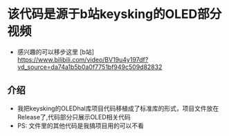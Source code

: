 # 该代码是源于b站keysking的OLED部分视频 
- 感兴趣的可以移步这里 [b站] https://www.bilibili.com/video/BV19u4y197df?vd_source=da74a1b5b0a0f7751bf949c509d82832
## 介绍
- 我把keysking的OLEDhal库项目代码移植成了标准库的形式，项目文件放在Release了,代码部分只展示OLED相关代码
- PS: 文件里的其他代码是我搞项目用的可以不看
